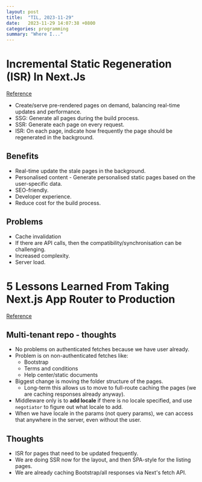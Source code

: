 ```yaml
---
layout: post
title:  "TIL, 2023-11-29"
date:   2023-11-29 14:07:38 +0800
categories: programming
summary: "Where I..."
---
```


# Incremental Static Regeneration (ISR) In Next.Js
[Reference](https://blog.openreplay.com/incremental-static-regeneration-in-nextjs/)

- Create/serve pre-rendered pages on demand, balancing real-time updates and performance.
- SSG: Generate all pages during the build process.
- SSR: Generate each page on every request.
- ISR: On each page, indicate how frequently the page should be regenerated in the background.

## Benefits

- Real-time update the stale pages in the background.
- Personalised content - Generate personalised static pages based on the user-specific data.
- SEO-friendly.
- Developer experience.
- Reduce cost for the build process.

## Problems

- Cache invalidation
- If there are API calls, then the compatibility/synchronisation can be challenging.
- Increased complexity.
- Server load.

# 5 Lessons Learned From Taking Next.js App Router to Production
[Reference](https://www.inngest.com/blog/5-lessons-learned-from-taking-next-js-app-router-to-production)


## Multi-tenant repo - thoughts

- No problems on authenticated fetches because we have user already.
- Problem is on non-authenticated fetches like:
  - Bootstrap
  - Terms and conditions
  - Help center/static documents
- Biggest change is moving the folder structure of the pages.
  - Long-term this allows us to move to full-route caching the pages (we are caching responses already anyway).
- Middleware only is to **add locale** if there is no locale specified, and use `negotiator` to figure out what locale to add.
- When we have locale in the params (not query params), we can access that anywhere in the server, even without the user.

## Thoughts

- ISR for pages that need to be updated frequently.
- We are doing SSR now for the layout, and then SPA-style for the listing pages.
- We are already caching Bootstrap/all responses via Next's fetch API.
